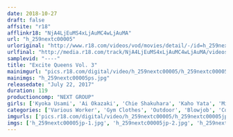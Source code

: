 ```yaml
---
date: 2018-10-27
draft: false
affsite: "r18"
afflinkr18: "NjA4LjEuMS4xLjAuMC4wLjAuMA"
url: "h_259nextc00005"
urloriginal: "http://www.r18.com/videos/vod/movies/detail/-/id=h_259nextc00005"
urlfinal: "http://media.r18.com/track/NjA4LjEuMS4xLjAuMC4wLjAuMA/videos/vod/movies/detail/-/id=h_259nextc00005"
samplevid: "----"
title: "Excite Queens Vol. 3"
mainimgurl: "pics.r18.com/digital/video/h_259nextc00005/h_259nextc00005ps.jpg"
mainimgs: "h_259nextc00005ps.jpg"
releasedate: "July 22, 2017"
duration: 119
productioncomp: "NEXT GROUP"
girls: ['Kyoka Usami', 'Ai Okazaki', 'Chie Shakuhara', 'Kaho Yata', 'Mika Hayashi', 'Mei Todo', 'Mina Katori', 'Mayu Tateki']
categories: ['Various Worker', 'Gym Clothes', 'Outdoor', 'Blowjob', 'Compilation']
imgurls: ['pics.r18.com/digital/video/h_259nextc00005/h_259nextc00005jp-1.jpg', 'pics.r18.com/digital/video/h_259nextc00005/h_259nextc00005jp-2.jpg', 'pics.r18.com/digital/video/h_259nextc00005/h_259nextc00005jp-3.jpg', 'pics.r18.com/digital/video/h_259nextc00005/h_259nextc00005jp-4.jpg', 'pics.r18.com/digital/video/h_259nextc00005/h_259nextc00005jp-5.jpg', 'pics.r18.com/digital/video/h_259nextc00005/h_259nextc00005jp-6.jpg', 'pics.r18.com/digital/video/h_259nextc00005/h_259nextc00005jp-7.jpg', 'pics.r18.com/digital/video/h_259nextc00005/h_259nextc00005jp-8.jpg', 'pics.r18.com/digital/video/h_259nextc00005/h_259nextc00005jp-9.jpg', 'pics.r18.com/digital/video/h_259nextc00005/h_259nextc00005jp-10.jpg', 'pics.r18.com/digital/video/h_259nextc00005/h_259nextc00005jp-11.jpg', 'pics.r18.com/digital/video/h_259nextc00005/h_259nextc00005jp-12.jpg', 'pics.r18.com/digital/video/h_259nextc00005/h_259nextc00005jp-13.jpg', 'pics.r18.com/digital/video/h_259nextc00005/h_259nextc00005jp-14.jpg', 'pics.r18.com/digital/video/h_259nextc00005/h_259nextc00005jp-15.jpg', 'pics.r18.com/digital/video/h_259nextc00005/h_259nextc00005jp-16.jpg', 'pics.r18.com/digital/video/h_259nextc00005/h_259nextc00005jp-17.jpg', 'pics.r18.com/digital/video/h_259nextc00005/h_259nextc00005jp-18.jpg', 'pics.r18.com/digital/video/h_259nextc00005/h_259nextc00005jp-19.jpg', 'pics.r18.com/digital/video/h_259nextc00005/h_259nextc00005jp-20.jpg']
imgs: ['h_259nextc00005jp-1.jpg', 'h_259nextc00005jp-2.jpg', 'h_259nextc00005jp-3.jpg', 'h_259nextc00005jp-4.jpg', 'h_259nextc00005jp-5.jpg', 'h_259nextc00005jp-6.jpg', 'h_259nextc00005jp-7.jpg', 'h_259nextc00005jp-8.jpg', 'h_259nextc00005jp-9.jpg', 'h_259nextc00005jp-10.jpg', 'h_259nextc00005jp-11.jpg', 'h_259nextc00005jp-12.jpg', 'h_259nextc00005jp-13.jpg', 'h_259nextc00005jp-14.jpg', 'h_259nextc00005jp-15.jpg', 'h_259nextc00005jp-16.jpg', 'h_259nextc00005jp-17.jpg', 'h_259nextc00005jp-18.jpg', 'h_259nextc00005jp-19.jpg', 'h_259nextc00005jp-20.jpg']
---
```


